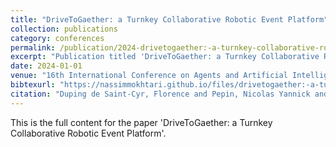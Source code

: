 ```yaml
---
title: "DriveToGaether: a Turnkey Collaborative Robotic Event Platform"
collection: publications
category: conferences
permalink: /publication/2024-drivetogaether:-a-turnkey-collaborative-robotic-event-platform
excerpt: "Publication titled 'DriveToGaether: a Turnkey Collaborative Robotic Event Platform' by Duping de Saint-Cyr, Florence and Pepin, Nicolas Yannick and Mokhtari, Nassim and Morignot, Philippe and Vianey, Julien and Bosser, Anne-Gwenn and Ermakova, Liana."
date: 2024-01-01
venue: "16th International Conference on Agents and Artificial Intelligence (ICAART 2024)"
bibtexurl: "https://nassimmokhtari.github.io/files/drivetogaether:-a-turnkey-collaborative-robotic-event-platform.bib"
citation: "Duping de Saint-Cyr, Florence and Pepin, Nicolas Yannick and Mokhtari, Nassim and Morignot, Philippe and Vianey, Julien and Bosser, Anne-Gwenn and Ermakova, Liana (2024). &quot;DriveToGaether: a Turnkey Collaborative Robotic Event Platform.&quot; <i>16th International Conference on Agents and Artificial Intelligence (ICAART 2024)</i>."
---
```

This is the full content for the paper 'DriveToGaether: a Turnkey Collaborative Robotic Event Platform'.
